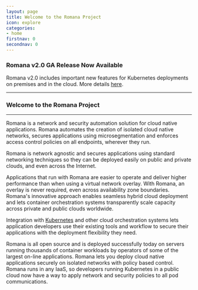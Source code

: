 ```yaml
---
layout: page
title: Welcome to the Romana Project
icon: explore
categories:
- home
firstnav: 0
secondnav: 0
---
```

### Romana v2.0 GA Release Now Available

Romana v2.0 includes important new features for Kubernetes deployments on premises and in the cloud. More details [here](/blog/romana-v2/).

---

### Welcome to the Romana Project

---

Romana is a network and security automation solution for cloud native applications. Romana automates the creation of isolated cloud native networks, secures applications using microsegmentation and enforces access control policies on all endpoints, wherever they run.

Romana is network agnostic and secures applications using standard networking techniques so they can be deployed easily on public and private clouds, and even across the Internet.

Applications that run with Romana are easier to operate and deliver higher performance than when using a virtual network overlay. With Romana, an overlay is never required, even across availability zone boundaries. Romana's innovative approach enables seamless hybrid cloud deployment and lets container orchestration systems transparently scale capacity across private and public clouds worldwide.

Integration with [Kubernetes](http://kubernetes.io) and other cloud orchestration systems lets application developers use their existing tools and workflow to secure their applications with the deployment flexibility they need.

Romana is all open source and is deployed successfully today on servers running thousands of container workloads by operators of some of the largest on-line applications. Romana lets you deploy cloud native applications securely on isolated networks with policy based control. Romana runs in any IaaS, so developers running Kubernetes in a public cloud now have a way to apply network and security policies to all pod communications.
